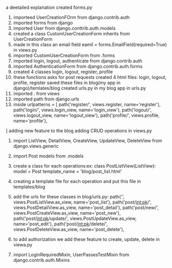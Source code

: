 a deetailed explanation 
created forms.py
1. importeed UserCreationFOrm from django.contrib.auth
2. imported forms from django 
3. imported User from django.conttrib.auth.models
4. created a class CustomUserCreationForm inherits from UserCreationForm
5. made in this class an email field eamil = forms.EmailField(required=True)
in views.py
1. imported CustomUserCreationForm from .forms
2. imported login, logout, authenticate from django.contrib.auth
3. imported AuthenticationForm from django.contrib.auth.forms
4. created 4 classes login, logout, register, profile
5. these functions asks for post requests
created 4 html files: login, logout, profile, register
saved these files in blog(my app in django)/temlates/blog
created urls.py in my blog app
in urls.py
1. imported . from views 
2. imported path from django.urls
3. inside urlpatterns = [
    path('register/', views.register, name='register'),
    path('login/', views.login_view, name='login_view'),
    path('logout/', views.logout_view, name='logout_view'),
    path('profile/', views.profile, name='profile'),

]
adding new feature to the blog
adding CRUD operations
in views.py 
1. import ListView, DetailView, CreateView, UpdateView, DeleteView from django.views.generic
2. import Post models from .models
3. create a class for each operations:ex:   class PostListView(ListView):
                                                  model = Post
                                                  template_name = 'blog/post_list.html'
4. creating a template file for each operation and put this file in templates/blog
5. add the urls for these classes in blog/urls.py:
    path('', views.PostListView.as_view, name='post_list'),
    path('post/<int:pk>/', views.PostDetailView.as_view, name='post_detail'),
    path('post/new/', views.PostCreateView.as_view, name='post_new'),
    path('post/<int:pk>/update/', views.PostUpdateView.as_view, name='post_edit'),
    path('post/<int:pk>/delete/', views.PostDeleteView.as_view, name='post_delete'),

6. to add authorization we add these feature to create, update, delete
in viewa.py
7. import LoginRequiredMixin, UserPassesTestMixin from django.contrib.auth.Mixins

